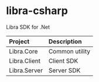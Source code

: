 # libra-csharp

Libra SDK for .Net

|Project|Description|
|:--|:--|
|Libra.Core|Common utility|
|Libra.Client|Client SDK|
|Libra.Server|Server SDK|



